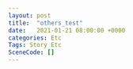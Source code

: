 ```yaml
---
layout: post
title:  "others_test"
date:   2021-01-21 08:00:00 +0000
categories: Etc
Tags: Story Etc
SceneCode: []
---
```

